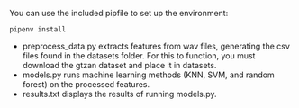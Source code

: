 You can use the included pipfile to set up the environment:

`pipenv install`

- preprocess_data.py extracts features from wav files, generating the csv files found in the datasets folder.
  For this to function, you must download the gtzan dataset and place it in datasets.
- models.py runs machine learning methods (KNN, SVM, and random forest) on the processed features.
- results.txt displays the results of running models.py.
